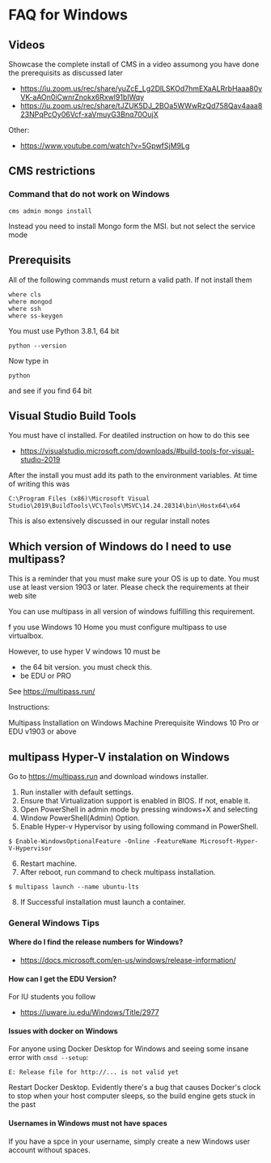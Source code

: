 # FAQ for Windows

## Videos

Showcase the complete install of CMS in a video assumong you have done
the prerequisits as discussed later

* <https://iu.zoom.us/rec/share/yuZcE_Lg2DlLSKOd7hmEXaALRrbHaaa80yVK-aAOn0iCwnrZnokx6Rxwl91bIWqy>
* <https://iu.zoom.us/rec/share/tJZUK5DJ_2BOa5WWwRzQd758Qav4aaa823NPqPcOy06Vcf-xaVmuyG3Bnq70OujX>

Other:

* <https://www.youtube.com/watch?v=5GpwfSjM9Lg>


## CMS restrictions

### Command that do not work on Windows 

```
cms admin mongo install
```

Instead you need to install Mongo form the MSI. but not select the service mode


## Prerequisits

All of the following commands must return a valid path. If not install them

```
where cls
where mongod
where ssh
where ss-keygen
```

You must use Python 3.8.1, 64 bit

```
python --version
```

Now type in 

```
python
```

and see if you find 64 bit


## Visual Studio Build Tools

You must have cl installed. For deatiled instruction on how to do this see

* <https://visualstudio.microsoft.com/downloads/#build-tools-for-visual-studio-2019>

After the install you must add its path to the environment variables. At time of writing this was

```
C:\Program Files (x86)\Microsoft Visual Studio\2019\BuildTools\VC\Tools\MSVC\14.24.28314\bin\Hostx64\x64
```

This is also extensively discussed in our regular install notes


## Which version of Windows do I need to use multipass?

This is a reminder that you must make sure your OS is up to date. You must use
at least version 1903 or later. Please check the requirements at their web site

You can use multipass in all version of windows fulfilling this requirement. 

f you use Windows 10 Home you must configure multipass to use virtualbox.

However, to use hyper V windows 10 must be

* the 64 bit version. you must check this.
* be EDU or PRO
 
See <https://multipass.run/> 

Instructions:

Multipass Installation on Windows Machine
Prerequisite
Windows 10 Pro or EDU v1903 or above

## multipass Hyper-V instalation on Windows

Go to <https://multipass.run> and download windows installer.

1. Run installer with default settings.
2. Ensure that Virtualization support is enabled in BIOS. If not, enable it.
3. Open PowerShell in admin mode by pressing windows+X and selecting
4. Window PowerShell(Admin) Option.
5. Enable Hyper-v Hypervisor by using following command in PowerShell.

```
$ Enable-WindowsOptionalFeature -Online -FeatureName Microsoft-Hyper-V-Hypervisor 
```

6. Restart machine.
7. After reboot, run command to check multipass installation.

```
$ multipass launch --name ubuntu-lts 
```

8. If Successful installation must launch a container.
 
 
### General Windows Tips

#### Where do I find the release numbers for Windows?

* <https://docs.microsoft.com/en-us/windows/release-information/>

#### How can I get the EDU Version?

For IU students you follow

* <https://iuware.iu.edu/Windows/Title/2977>

#### Issues with docker on Windows

For anyone using Docker Desktop for Windows and seeing some insane error with
`cmsd --setup`:

```
E: Release file for http://... is not valid yet
```

Restart Docker Desktop. Evidently there's a bug that causes Docker's clock to
stop when your host computer sleeps, so the build engine gets stuck in the past

#### Usernames in Windows must not have spaces

If you have a spce in your username, simply create a new Windows user account
without spaces.
